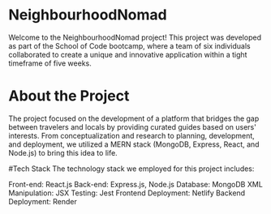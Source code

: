 # NeighbourhoodNomad


Welcome to the NeighbourhoodNomad project! This project was developed as part of the School of Code bootcamp, where a team of six individuals collaborated to create a unique and innovative application within a tight timeframe of five weeks.

# About the Project
The project focused on the development of a platform that bridges the gap between travelers and locals by providing curated guides based on users' interests. From conceptualization and research to planning, development, and deployment, we utilized a MERN stack (MongoDB, Express, React, and Node.js) to bring this idea to life.


#Tech Stack
The technology stack we employed for this project includes:

Front-end: React.js
Back-end: Express.js, Node.js
Database: MongoDB
XML Manipulation: JSX
Testing: Jest
Frontend Deployment: Netlify
Backend Deployment: Render
